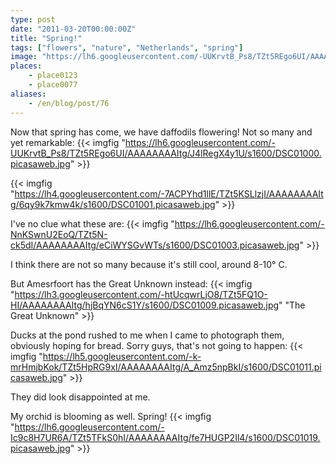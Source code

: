 ```yaml
---
type: post
date: "2011-03-20T00:00:00Z"
title: "Spring!"
tags: ["flowers", "nature", "Netherlands", "spring"]
image: "https://lh6.googleusercontent.com/-UUKrvtB_Ps8/TZt5REgo6UI/AAAAAAAAItg/J4lRegX4y1U/s1600/DSC01000.picasaweb.jpg"
places:
    - place0123
    - place0077
aliases:
    - /en/blog/post/76
---
```


Now that spring has come, we have daffodils flowering! Not so many and yet remarkable:
{{< imgfig "https://lh6.googleusercontent.com/-UUKrvtB_Ps8/TZt5REgo6UI/AAAAAAAAItg/J4lRegX4y1U/s1600/DSC01000.picasaweb.jpg" >}}

<!--more-->

{{< imgfig "https://lh4.googleusercontent.com/-7ACPYhd1llE/TZt5KSLlzjI/AAAAAAAAItg/6qy9k7kmw4k/s1600/DSC01001.picasaweb.jpg" >}}

I've no clue what these are:
{{< imgfig "https://lh6.googleusercontent.com/-NnKSwnU2EoQ/TZt5N-ck5dI/AAAAAAAAItg/eCiWYSGvWTs/s1600/DSC01003.picasaweb.jpg" >}}

I think there are not so many because it's still cool, around 8-10° C.

But Amesrfoort has the Great Unknown instead:
{{< imgfig "https://lh3.googleusercontent.com/-htUcqwrLjO8/TZt5FQ1O-HI/AAAAAAAAItg/hjBqYN6cS1Y/s1600/DSC01009.picasaweb.jpg" "The Great Unknown" >}}

Ducks at the pond rushed to me when I came to photograph them, obviously hoping for bread. Sorry guys, that's not going to happen:
{{< imgfig "https://lh5.googleusercontent.com/-k-mrHmjbKok/TZt5HpRG9xI/AAAAAAAAItg/A_Amz5npBkI/s1600/DSC01011.picasaweb.jpg" >}}

They did look disappointed at me.

My orchid is blooming as well. Spring!
{{< imgfig "https://lh6.googleusercontent.com/-Ic9c8H7UR6A/TZt5TFkS0hI/AAAAAAAAItg/fe7HUGP2Il4/s1600/DSC01019.picasaweb.jpg" >}}
